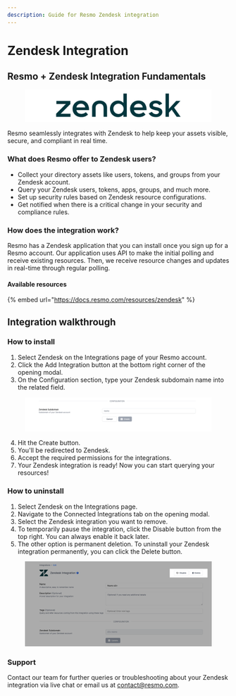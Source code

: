 ```yaml
---
description: Guide for Resmo Zendesk integration
---
```


# Zendesk Integration

## Resmo + Zendesk Integration Fundamentals

<figure><img src="../.gitbook/assets/zendesk-logo.png" alt=""><figcaption></figcaption></figure>

Resmo seamlessly integrates with Zendesk to help keep your assets visible, secure, and compliant in real time.

### What does Resmo offer to Zendesk users?

* Collect your directory assets like users, tokens, and groups from your Zendesk account.
* Query your Zendesk users, tokens, apps, groups, and much more.
* Set up security rules based on Zendesk resource configurations.
* Get notified when there is a critical change in your security and compliance rules.

### How does the integration work?

Resmo has a Zendesk application that you can install once you sign up for a Resmo account. Our application uses API to make the initial polling and receive existing resources. Then, we receive resource changes and updates in real-time through regular polling.

#### Available resources

{% embed url="https://docs.resmo.com/resources/zendesk" %}

## Integration walkthrough

### How to install

1. Select Zendesk on the Integrations page of your Resmo account.
2. Click the Add Integration button at the bottom right corner of the opening modal.
3. On the Configuration section, type your Zendesk subdomain name into the related field.

<figure><img src="../.gitbook/assets/zendesk-integration-config.png" alt=""><figcaption></figcaption></figure>

4. Hit the Create button.
5. You'll be redirected to Zendesk.&#x20;
6. Accept the required permissions for the integrations.
7. Your Zendesk integration is ready! Now you can start querying your resources!

### How to uninstall

1. Select Zendesk on the Integrations page.
2. Navigate to the Connected Integrations tab on the opening modal.
3. Select the Zendesk integration you want to remove.
4. To temporarily pause the integration, click the Disable button from the top right. You can always enable it back later.&#x20;
5. The other option is permanent deletion. To uninstall your Zendesk integration permanently, you can click the Delete button.

<figure><img src="../.gitbook/assets/delete-integration.png" alt=""><figcaption></figcaption></figure>

### Support

Contact our team for further queries or troubleshooting about your Zendesk integration via live chat or email us at contact@resmo.com.
